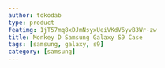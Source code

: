 ```yaml
---
author: tokodab
type: product
featimg: 1jT57mq8xDJmNsyxUeiVKdV6yvB3Wr-zw
title: Monkey D Samsung Galaxy S9 Case
tags: [samsung, galaxy, s9]
category: [samsung]
---
```

